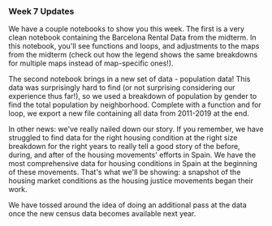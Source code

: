 ### Week 7 Updates

We have a couple notebooks to show you this week. The first is a very clean notebook containing the Barcelona Rental Data from the midterm. In this notebook, you'll see functions and loops, and adjustments to the maps from the midterm (check out how the legend shows the same breakdowns for multiple maps instead of map-specific ones!). 

The second notebook brings in a new set of data - population data! This data was surprisingly hard to find (or not surprising considering our experience thus far!), so we used a breakdown of population by gender to find the total population by neighborhood. Complete with a function and for loop, we export a new file containing all data from 2011-2019 at the end. 

In other news: we've really nailed down our story. If you remember, we have struggled to find data for the right housing condition at the right size breakdown for the right years to really tell a good story of the before, during, and after of the housing movements' efforts in Spain. We have the most comprehensive data for housing conditions in Spain at the beginning of these movements. That's what we'll be showing: a snapshot of the housing market conditions as the housing justice movements began their work. 

We have tossed around the idea of doing an additional pass at the data once the new census data becomes available next year. 
